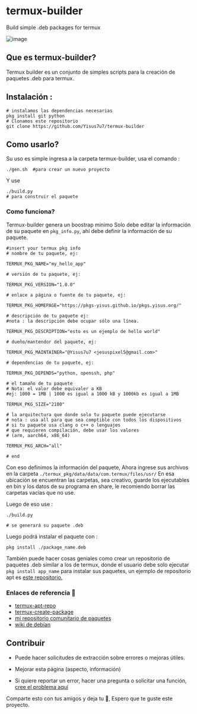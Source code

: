 # termux-builder
Build simple .deb packages for termux

![image](https://opengraph.githubassets.com/91871daab983cd69e18846c4f5c40a547e91638b3fe6064d81d9bb4574d95e73/Yisus7u7/termux-builder) 

## Que es termux-builder? 

Termux builder es un conjunto de simples scripts 
para la creación de paquetes .deb para termux.

## Instalación :

```
# instalamos las dependencias necesarias 
pkg install git python
# Clonamos este repositorio 
git clone https://github.com/Yisus7u7/termux-builder
```

## Como usarlo? 

Su uso es simple ingresa a la carpeta termux-builder, usa el comando :

```
./gen.sh  #para crear un nuevo proyecto
```

Y use 

```
./build.py 
# para construir el paquete 
```

### Como funciona?
Termux-builder genera un boostrap minimo
Solo debe editar la información de su paquete en
`pkg_info.py`, ahí debe definir la
información de su paquete.

```
#insert your termux pkg info
# nombre de tu paquete, ej:

TERMUX_PKG_NAME="my_hello_app"

# versión de tu paquete, ej:

TERMUX_PKG_VERSION="1.0.0"

# enlace a página o fuente de tu paquete, ej:

TERMUX_PKG_HOMEPAGE="https://pkgs-yisus.github.io/pkgs.yisus.org/"

# descripción de tu paquete ej:
#nota : la descripción debe ocupar sólo una línea. 

TERMUX_PKG_DESCRIPTION="esto es un ejemplo de hello world"

# dueño/mantendor del paquete, ej:

TERMUX_PKG_MAINTAINER="@Yisus7u7 <jesuspixel5@gmail.com>"

# dependencias de tu paquete, ej:

TERMUX_PKG_DEPENDS="python, openssh, php"

# el tamaño de tu paquete 
# Nota: el valor debe equivaler a KB
#ej: 1000 = 1MB | 1000 es igual a 1000 kB y 1000kb es igual a 1MB

TERMUX_PKG_SIZE="2100"

# la arquitectura que donde solo tu paquete puede ejecutarse
# nota : usa all para que sea comptible con todos los dispositivos 
# si tu paquete usa clang o c++ o lenguajes
# que requieren compilación, debe usar los valores
# (arm, aarch64, x86_64)

TERMUX_PKG_ARCH="all"

# end

```

Con eso definimos la información del paquete, 
Ahora ingrese sus archivos en la carpeta `./termux_pkg/data/data/com.termux/files/usr/`
En esa ubicación se encuentran las carpetas, sea creativo, 
guarde los ejecutables en bin y los datos de su programa en share, 
le recomiendo borrar las carpetas vacias que no use. 

Luego de eso use :

```
./build.py 

# se generará su paquete .deb
```

Luego podrá instalar el paquete con :

`pkg install ./package_name.deb`

También puede hacer cosas geniales como crear un 
repositorio de paquetes .deb similar a los de termux, 
donde el usuario debe solo ejecutar `pkg install app_name`
para instalar sus paquetes, un ejemplo de repositorio 
apt es [este repositorio.](https://pkgs-yisus.github.io/pkgs.yisus.org/)

### Enlaces de referencia 🔗

- [termux-apt-repo](https://github.com/termux/termux-apt-repo)
- [termux-create-package](https://github.com/termux/termux-create-package)
- [mi repositorio comunitario de paquetes](https://pkgs-yisus.github.io/pkgs.yisus.org/)
- [wiki de debían](https://wiki.debian.org/Packaging/Intro)


## Contribuir

- Puede hacer solicitudes de extracción sobre errores
o mejoras útiles.

- Mejorar esta página (aspecto, información) 

- Si quiere reportar un error, hacer una pregunta
o solicitar una función, [cree el problema aquí](https://github.com/Yisus7u7/termux-builder/issues) 


Comparte esto con tus amigos y deja tu 🌟, 
Espero que te guste este proyecto. 
